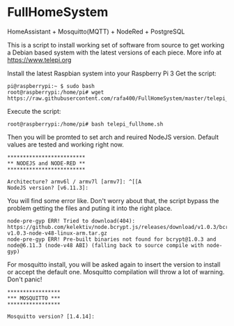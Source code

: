 # FullHomeSystem
HomeAssistant + Mosquitto(MQTT) + NodeRed + PostgreSQL


This is a script to install working set of software from source to get working a Debian based system with the latest versions of each piece.
More info at https://www.telepi.org


Install the latest Raspbian system into your Raspberry Pi 3
Get the script:
```
pi@raspberrypi:~ $ sudo bash
root@raspberrypi:/home/pi# wget https://raw.githubusercontent.com/rafa400/FullHomeSystem/master/telepi_fullhome.sh
```
Execute the script:
```
root@raspberrypi:/home/pi# bash telepi_fullhome.sh
```
Then you will be promted to set arch and reuired NodeJS version. Default values are tested and working right now.
```
*************************
** NODEJS and NODE-RED **
*************************

Architecture? armv6l / armv7l [armv7]: ^[[A
NodeJS version? [v6.11.3]:
```
You will find some error like. Don't worry about that, the script bypass the problem getting the files and puting it into the right place.
```
node-pre-gyp ERR! Tried to download(404): https://github.com/kelektiv/node.bcrypt.js/releases/download/v1.0.3/bcrypt_lib-v1.0.3-node-v48-linux-arm.tar.gz 
node-pre-gyp ERR! Pre-built binaries not found for bcrypt@1.0.3 and node@6.11.3 (node-v48 ABI) (falling back to source compile with node-gyp) 
```
For mosquitto install, you will be asked again to insert the version to install or accept the default one. Mosquitto compilation will throw a lot of warning. Don't panic!
```
*****************
*** MOSQUITTO ***
*****************

Mosquitto version? [1.4.14]: 
```
